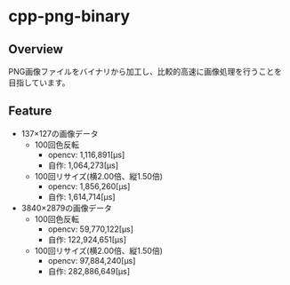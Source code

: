 # cpp-png-binary
## Overview
PNG画像ファイルをバイナリから加工し、比較的高速に画像処理を行うことを目指しています。

## Feature
- 137×127の画像データ
  - 100回色反転
    - opencv: 1,116,891[μs]
    - 自作: 1,064,273[μs]
  - 100回リサイズ(横2.00倍、縦1.50倍)
    - opencv: 1,856,260[μs]
    - 自作: 1,614,714[μs]
- 3840×2879の画像データ
  - 100回色反転
    - opencv: 59,770,122[μs]
    - 自作: 122,924,651[μs]
  - 100回リサイズ(横2.00倍、縦1.50倍)
    - opencv: 97,884,240[μs]
    - 自作: 282,886,649[μs]
